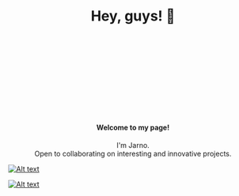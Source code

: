 <div>

  <h1 align="center">Hey, guys! 👋</h1>

  <h4 align="center" style="margin-top: 200px;">Welcome to my page!</h4>
  <p align="center">I'm Jarno. <br/> Open to collaborating on interesting and innovative projects.
  </p>



 <p float="left">

   <a href="https://www.linkedin.com/in/jarno-neuvonen-0a1617233/" target="_blank"><img src="https://camo.githubusercontent.com/8fdc1cc04c29ee0548aa86f0c3d3ca9b4e1736b51e60dbf94baf4f8aa37f411a/68747470733a2f2f696d672e736869656c64732e696f2f62616467652f4c696e6b6564496e2d626c75653f7374796c653d666c61742d737175617265266c6f676f3d6c696e6b6564696e" alt="Alt text"></a>

<a href="mailto:neuvonenjarno@gmail.com" target="_blank"><img src="https://camo.githubusercontent.com/4c48f8de6a74549c1430b4fadc0aebb2df984be13b0506a1ad3ba32c9795f8d5/68747470733a2f2f696d672e736869656c64732e696f2f62616467652f456d61696c2d626c75653f7374796c653d666c61742d737175617265266c6f676f3d676d61696c266c6f676f436f6c6f723d7768697465" alt="Alt text"></a>
 </p>







</div>

   
